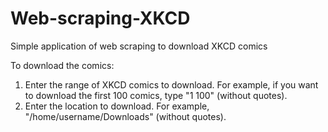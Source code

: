 # Web-scraping-XKCD
Simple application of web scraping to download XKCD comics

To download the comics:
1. Enter the range of XKCD comics to download. For example, if you want to download the first 100 comics, type "1 100" (without quotes).
2. Enter the location to download. For example, "/home/username/Downloads" (without quotes).
